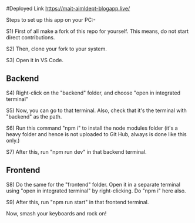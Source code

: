 #Deployed Link
https://mait-aimldept-blogapp.live/

Steps to set up this app on your PC:-

S1) First of all make a fork of this repo for yourself. This means, do not start direct contributions.

S2) Then, clone your fork to your system.

S3) Open it in VS Code.

## Backend ##

S4) Right-click on the "backend" folder, and choose "open in integrated terminal"

S5) Now, you can go to that terminal. Also, check that it's the terminal with "backend" as the path.

S6) Run this command "npm i" to install the node modules folder (it's a heavy folder and hence is not uploaded to Git Hub, always is done like this only.)

S7) After this, run "npm run dev" in that backend terminal.

## Frontend ##

S8) Do the same for the "frontend" folder. Open it in a separate terminal using "open in integrated terminal" by right-clicking. Do "npm i" here also.

S9) After this, run "npm run start" in that frontend terminal. 

Now, smash your keyboards and rock on!
